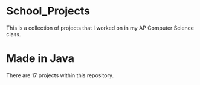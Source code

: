 # School_Projects

This is a collection of projects that I worked on in my AP Computer Science class.

# Made in Java

There are 17 projects within this repository.
